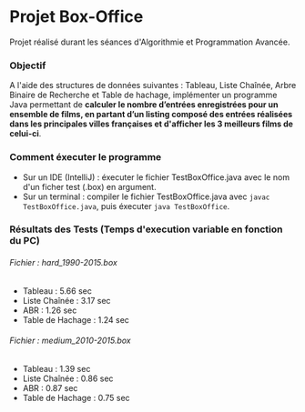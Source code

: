 # Projet Box-Office

Projet réalisé durant les séances d'Algorithmie et Programmation Avancée.

### Objectif

A l'aide des structures de données suivantes : Tableau, Liste Chaînée, Arbre Binaire de Recherche et Table de hachage, implémenter un programme Java permettant de **calculer le nombre d’entrées enregistrées pour un ensemble de films, en partant d’un listing composé des entrées réalisées dans les principales villes françaises et d'afficher les 3 meilleurs films de celui-ci**.

### Comment éxecuter le programme

- Sur un IDE (IntelliJ) : éxecuter le fichier TestBoxOffice.java avec le nom d'un ficher test (.box) en argument.
- Sur un terminal : compiler le fichier TestBoxOffice.java avec `javac TestBoxOffice.java`, puis éxecuter `java TestBoxOffice`.
### Résultats des Tests (Temps d'execution variable en fonction du PC)

###### Fichier : hard_1990-2015.box

- Tableau : 5.66 sec
- Liste Chaînée : 3.17 sec
- ABR : 1.26 sec
- Table de Hachage : 1.24 sec

###### Fichier : medium_2010-2015.box

- Tableau : 1.39 sec
- Liste Chaînée : 0.86 sec
- ABR : 0.87 sec
- Table de Hachage : 0.75 sec